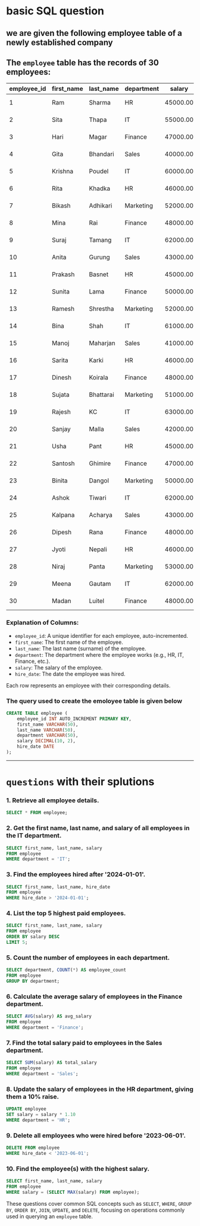 # basic SQL question
## **we are given the following employee table of a newly established company**
## **The `employee` table has the records of 30 employees:**

| employee_id | first_name | last_name | department | salary   | hire_date   |
|-------------|------------|-----------|------------|----------|-------------|
| 1           | Ram        | Sharma    | HR         | 45000.00 | 2023-01-15  |
| 2           | Sita       | Thapa     | IT         | 55000.00 | 2023-02-10  |
| 3           | Hari       | Magar     | Finance    | 47000.00 | 2023-03-05  |
| 4           | Gita       | Bhandari  | Sales      | 40000.00 | 2023-04-20  |
| 5           | Krishna    | Poudel    | IT         | 60000.00 | 2023-05-15  |
| 6           | Rita       | Khadka    | HR         | 46000.00 | 2023-06-01  |
| 7           | Bikash     | Adhikari  | Marketing  | 52000.00 | 2023-07-10  |
| 8           | Mina       | Rai       | Finance    | 48000.00 | 2023-08-25  |
| 9           | Suraj      | Tamang    | IT         | 62000.00 | 2023-09-12  |
| 10          | Anita      | Gurung    | Sales      | 43000.00 | 2023-10-02  |
| 11          | Prakash    | Basnet    | HR         | 45000.00 | 2023-11-14  |
| 12          | Sunita     | Lama      | Finance    | 50000.00 | 2023-12-01  |
| 13          | Ramesh     | Shrestha  | Marketing  | 52000.00 | 2024-01-03  |
| 14          | Bina       | Shah      | IT         | 61000.00 | 2024-02-12  |
| 15          | Manoj      | Maharjan  | Sales      | 41000.00 | 2024-03-08  |
| 16          | Sarita     | Karki     | HR         | 46000.00 | 2024-04-15  |
| 17          | Dinesh     | Koirala   | Finance    | 48000.00 | 2024-05-22  |
| 18          | Sujata     | Bhattarai | Marketing  | 51000.00 | 2024-06-10  |
| 19          | Rajesh     | KC        | IT         | 63000.00 | 2024-07-05  |
| 20          | Sanjay     | Malla     | Sales      | 42000.00 | 2024-08-18  |
| 21          | Usha       | Pant      | HR         | 45000.00 | 2024-09-27  |
| 22          | Santosh    | Ghimire   | Finance    | 47000.00 | 2024-10-06  |
| 23          | Binita     | Dangol    | Marketing  | 50000.00 | 2024-11-11  |
| 24          | Ashok      | Tiwari    | IT         | 62000.00 | 2024-12-02  |
| 25          | Kalpana    | Acharya   | Sales      | 43000.00 | 2024-12-25  |
| 26          | Dipesh     | Rana      | Finance    | 48000.00 | 2025-01-09  |
| 27          | Jyoti      | Nepali    | HR         | 46000.00 | 2025-02-17  |
| 28          | Niraj      | Panta     | Marketing  | 53000.00 | 2025-03-22  |
| 29          | Meena      | Gautam    | IT         | 62000.00 | 2025-04-05  |
| 30          | Madan      | Luitel    | Finance    | 48000.00 | 2025-05-15  |

### Explanation of Columns:
- `employee_id`: A unique identifier for each employee, auto-incremented.
- `first_name`: The first name of the employee.
- `last_name`: The last name (surname) of the employee.
- `department`: The department where the employee works (e.g., HR, IT, Finance, etc.).
- `salary`: The salary of the employee.
- `hire_date`: The date the employee was hired.

Each row represents an employee with their corresponding details.

### **The query used to create the emoloyee table is given below**

```sql
CREATE TABLE employee (
    employee_id INT AUTO_INCREMENT PRIMARY KEY,
    first_name VARCHAR(50),
    last_name VARCHAR(50),
    department VARCHAR(50),
    salary DECIMAL(10, 2),
    hire_date DATE
);
```
--- 
# `questions` with their splutions

### 1. Retrieve all employee details.
```sql
SELECT * FROM employee;
```

### 2. Get the first name, last name, and salary of all employees in the IT department.
```sql
SELECT first_name, last_name, salary 
FROM employee 
WHERE department = 'IT';
```

### 3. Find the employees hired after '2024-01-01'.
```sql
SELECT first_name, last_name, hire_date 
FROM employee 
WHERE hire_date > '2024-01-01';
```

### 4. List the top 5 highest paid employees.
```sql
SELECT first_name, last_name, salary 
FROM employee 
ORDER BY salary DESC 
LIMIT 5;
```

### 5. Count the number of employees in each department.
```sql
SELECT department, COUNT(*) AS employee_count 
FROM employee 
GROUP BY department;
```

### 6. Calculate the average salary of employees in the Finance department.
```sql
SELECT AVG(salary) AS avg_salary 
FROM employee 
WHERE department = 'Finance';
```

### 7. Find the total salary paid to employees in the Sales department.
```sql
SELECT SUM(salary) AS total_salary 
FROM employee 
WHERE department = 'Sales';
```

### 8. Update the salary of employees in the HR department, giving them a 10% raise.
```sql
UPDATE employee 
SET salary = salary * 1.10 
WHERE department = 'HR';
```

### 9. Delete all employees who were hired before '2023-06-01'.
```sql
DELETE FROM employee 
WHERE hire_date < '2023-06-01';
```

### 10. Find the employee(s) with the highest salary.
```sql
SELECT first_name, last_name, salary 
FROM employee 
WHERE salary = (SELECT MAX(salary) FROM employee);
```

These questions cover common SQL concepts such as `SELECT`, `WHERE`, `GROUP BY`, `ORDER BY`, `JOIN`, `UPDATE`, and `DELETE`, focusing on operations commonly used in querying an `employee` table.
